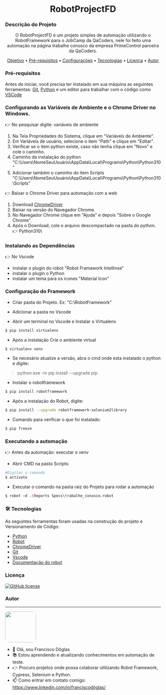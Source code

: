 <h1 align="center"> RobotProjectFD</h1>

### Descrição do Projeto
<p align="center">O RobotProjectFD é um projeto simples de automação utilizando o RobotFramework para o JobCamp da QaCoders, nele foi feito uma automação na página trabalhe 
 conosco da empresa PrimeControl parceira da QaCoders.</p>
 
<p align="center">
 <a href="https://github.com/DoglasBSB/RobotProjectFD/new/main?readme=1#descri%C3%A7%C3%A3o-do-projeto">Objetivo</a> •
 <a href="https://github.com/DoglasBSB/RobotProjectFD/new/main?readme=1#pr%C3%A9-requisitos">Pré-requisitos</a> • 
 <a href="https://github.com/DoglasBSB/RobotProjectFD/new/main?readme=1#configurando-as-vari%C3%A1veis-de-ambiente-e-o-chrome-driver-no-windows">Configurações</a> • 
 <a href="https://github.com/DoglasBSB/RobotProjectFD/new/main?readme=1#-tecnologias">Tecnologias</a> • 
 <a href="https://github.com/DoglasBSB/RobotProjectFD/blob/main/LICENSE">Licença</a> • 
 <a href="https://github.com/DoglasBSB/RobotProjectFD/new/main?readme=1#autor">Autor</a>
</p>


### Pré-requisitos

Antes de iniciar, você precisa ter instalado em sua máquina as seguintes ferramentas:
[Git](https://git-scm.com), [Python](https://www.python.org/downloads/) e um editor para trabalhar com o código como [VSCode](https://code.visualstudio.com/)

### Configurando as Variáveis de Ambiente e o Chrome Driver no Windows.

:point_right: No pesquisar digite: variáveis de ambiente
1. Na Tela Propriedades do Sistema, clique em "Variáveis de Ambiente".
2. Em Variáveis de usuário, selecione o item "Path" e clique em "Editar".
3. Verificar se o item python existe, caso não tenha clique em "Novo" e cole o caminho.
4. Caminho da instalação do python "C:\Users\NomeSeuUsuário\AppData\Local\Programs\Python\Python310"
5. Adicionar também o caminho do item Scripts "C:\Users\NomeSeuUsuário\AppData\Local\Programs\Python\Python310\Scripts"

:point_right: Baixar o Chrome Driver para automação com a web
1. Download [ChromeDriver](https://chromedriver.chromium.org/)
2. Baixar na versão do Navegador Chrome. 
3. No Navegador Chrome clique em "Ajuda" e depois "Sobre o Google Chrome".
4. Após o Download, cole o arquivo descompactado na pasta do python. :point_right: Python310\

### Instalando as Dependências 

:point_right: No Vscode

- instalar o plugin do robot "Robot Framawork Intellinse"
- instalar o plugin o Python
- instalar um tema para os icones "Material Icon" 

### Configuração do Framework

- Criar pasta do Projeto. Ex: "C:\RobotFramework"
- Adicionar a pasta no Vscode 

- Abrir um terminal no Vscode e Instalar o Virtualenv
```bash
$ pip install virtualenv
```
- Após a instalação Crie o ambiente virtual
 ```bash
$ virtualenv venv
```
- Se necesário atualize a versão, abra o cmd onde esta instalado o python e digite:
> python.exe -m pip install --upgrade pip

- Instalar o robotframework
 ```bash
$ pip install robotframework
```
- Após a instalação do Robot, digite:  
 ```bash
$ pip install --upgrade robotframework-selenium2library
```
- Comando para verificar o que foi instalado:  
 ```bash
$ pip freeze
```
### Executando a automação

:point_right: Antes da automação: executar o venv
- Abrir CMD na pasta Scripts: 
```bash
#Digitar o comando
$ activate
```
- Executar o comando na pasta raiz do Projeto para  rodar a automação
 ```bash
 $ robot –d .\Reports Specs\trabalhe_conosco.robot
```
 
### 🛠 Tecnologias

As seguintes ferramentas foram usadas na construção do projeto e Versionamento de Código:

- [Python](https://www.python.org/downloads/)
- [Robot](https://robotframework.org/)
- [ChromeDriver](https://chromedriver.chromium.org/)
- [Git](https://git-scm.com/downloads)
- [Vscode](https://code.visualstudio.com/download)
- [Documentação do robot](https://robotframework.org/SeleniumLibrary/SeleniumLibrary.html)

### Licença

<a href="https://github.com/DoglasBSB/RobotProjectFD/blob/main/LICENSE"><img alt="GitHub license" src="https://img.shields.io/github/license/DoglasBSB/RobotProjectFD"></a>

### Autor 

---
<img style="border-radius: 10%;" src="https://avatars.githubusercontent.com/u/26123869?v=4" width="100px;" alt=""/>

- 👋 Olá, sou Francisco Dôglas
- 📚 Estou aprendendo e atualizando conhecimentos em automação de teste.
- 👉 Procuro projetos onde possa colaborar utilizando Robot Framework, Cypress, Selenium e Python.
- 📫 Como entrar em contato comigo: https://www.linkedin.com/in/franciscodôglas/
